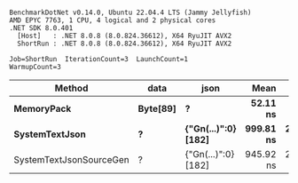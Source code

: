 ```

BenchmarkDotNet v0.14.0, Ubuntu 22.04.4 LTS (Jammy Jellyfish)
AMD EPYC 7763, 1 CPU, 4 logical and 2 physical cores
.NET SDK 8.0.401
  [Host]   : .NET 8.0.8 (8.0.824.36612), X64 RyuJIT AVX2
  ShortRun : .NET 8.0.8 (8.0.824.36612), X64 RyuJIT AVX2

Job=ShortRun  IterationCount=3  LaunchCount=1  
WarmupCount=3  

```
| Method                  | data     | json                | Mean      | Error      | StdDev    | Min       | Max         | Gen0   | Allocated |
|------------------------ |--------- |-------------------- |----------:|-----------:|----------:|----------:|------------:|-------:|----------:|
| **MemoryPack**              | **Byte[89]** | **?**                   |  **52.11 ns** |   **1.355 ns** |  **0.074 ns** |  **52.03 ns** |    **52.18 ns** | **0.0012** |     **104 B** |
| **SystemTextJson**          | **?**        | **{&quot;Gn(...)&quot;:0} [182]** | **999.81 ns** | **210.713 ns** | **11.550 ns** | **992.43 ns** | **1,013.12 ns** |      **-** |     **104 B** |
| SystemTextJsonSourceGen | ?        | {&quot;Gn(...)&quot;:0} [182] | 945.92 ns | 206.011 ns | 11.292 ns | 939.37 ns |   958.96 ns |      - |     104 B |
